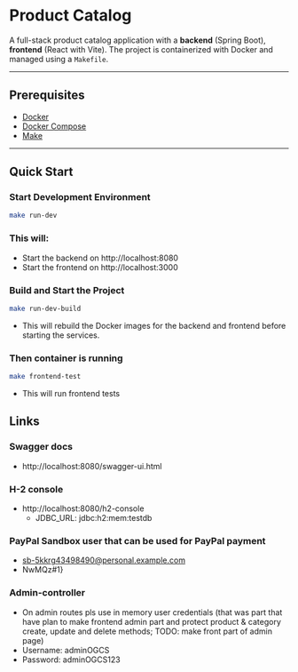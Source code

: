 # Product Catalog

A full-stack product catalog application with a **backend** (Spring Boot), **frontend** (React with Vite). The project is containerized with Docker and managed using a `Makefile`.

---

## Prerequisites

- [Docker](https://www.docker.com/)
- [Docker Compose](https://docs.docker.com/compose/)
- [Make](https://www.gnu.org/software/make/)

---

## Quick Start

### Start Development Environment

```bash
make run-dev
```

### This will:

- Start the backend on http://localhost:8080
- Start the frontend on http://localhost:3000

### Build and Start the Project

```bash
make run-dev-build
```

- This will rebuild the Docker images for the backend and frontend before starting the services.

### Then container is running

```bash
make frontend-test
```

- This will run frontend tests

## Links

### Swagger docs

- http://localhost:8080/swagger-ui.html

### H-2 console

- http://localhost:8080/h2-console
  - JDBC_URL: jdbc:h2:mem:testdb

### PayPal Sandbox user that can be used for PayPal payment

- sb-5kkrg43498490@personal.example.com
- NwMQz#1}

### Admin-controller
- On admin routes pls use in memory user credentials (that was part that have plan to make frontend admin part and protect product & category create, update and delete methods; TODO: make front part of admin page)
-   Username: adminOGCS
-   Password: adminOGCS123

